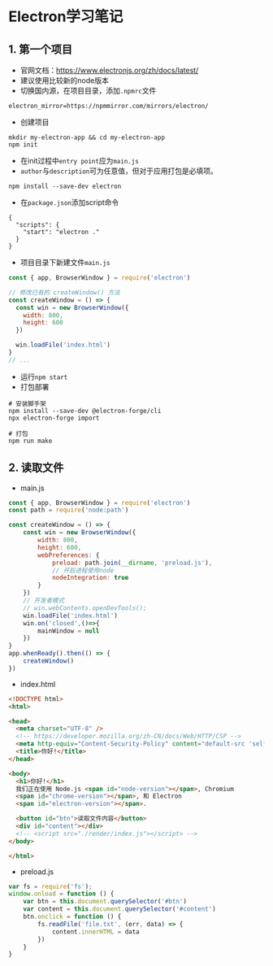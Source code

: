 # Electron学习笔记

## 1. 第一个项目

* 官网文档：<https://www.electronjs.org/zh/docs/latest/>
* 建议使用比较新的node版本
* 切换国内源，在项目目录，添加`.npmrc`文件

```
electron_mirror=https://npmmirror.com/mirrors/electron/
```

* 创建项目

```
mkdir my-electron-app && cd my-electron-app
npm init
```

* 在init过程中`entry point`应为`main.js`
* `author`与`description`可为任意值，但对于应用打包是必填项。

```
npm install --save-dev electron
```

* 在`package.json`添加script命令

```
{
  "scripts": {
    "start": "electron ."
  }
}
```

* 项目目录下新建文件`main.js`

```js
const { app, BrowserWindow } = require('electron')

// 修改已有的 createWindow() 方法
const createWindow = () => {
  const win = new BrowserWindow({
    width: 800,
    height: 600
  })

  win.loadFile('index.html')
}
// ...
```

* 运行`npm start`
* 打包部署

```
# 安装脚手架
npm install --save-dev @electron-forge/cli
npx electron-forge import

# 打包
npm run make
```

## 2. 读取文件

* main.js

```js
const { app, BrowserWindow } = require('electron')
const path = require('node:path')

const createWindow = () => {
    const win = new BrowserWindow({
        width: 800,
        height: 600,
        webPreferences: {
            preload: path.join(__dirname, 'preload.js'),
            // 开启进程使用node
            nodeIntegration: true
        }
    })
    // 开发者模式
    // win.webContents.openDevTools();
    win.loadFile('index.html')
    win.on('closed',()=>{
        mainWindow = null
    })
}
app.whenReady().then(() => {
    createWindow()
})
```

* index.html

```html
<!DOCTYPE html>
<html>

<head>
  <meta charset="UTF-8" />
  <!-- https://developer.mozilla.org/zh-CN/docs/Web/HTTP/CSP -->
  <meta http-equiv="Content-Security-Policy" content="default-src 'self'; script-src 'self'" />
  <title>你好!</title>
</head>

<body>
  <h1>你好!</h1>
  我们正在使用 Node.js <span id="node-version"></span>, Chromium
  <span id="chrome-version"></span>, 和 Electron
  <span id="electron-version"></span>.

  <button id="btn">读取文件内容</button>
  <div id="content"></div>
  <!-- <script src="./render/index.js"></script> -->
</body>

</html>
```


* preload.js

```js
var fs = require('fs');
window.onload = function () {
    var btn = this.document.querySelector('#btn')
    var content = this.document.querySelector('#content')
    btn.onclick = function () {
        fs.readFile('file.txt', (err, data) => {
            content.innerHTML = data
        })
    }
} 
```
























